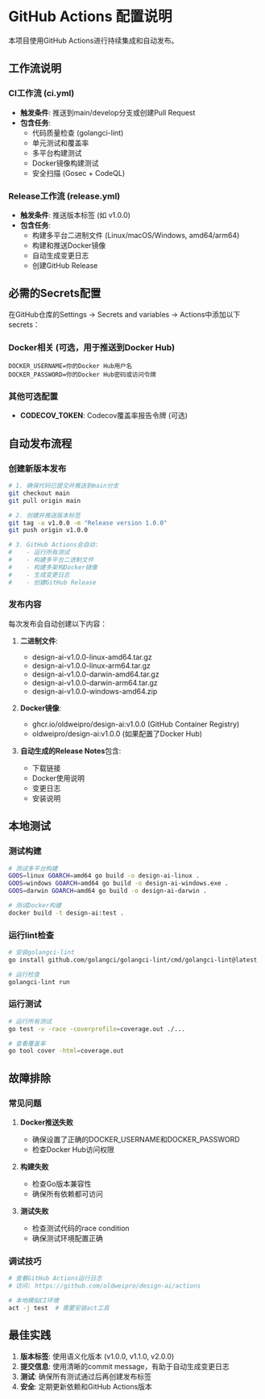 # GitHub Actions 配置说明

本项目使用GitHub Actions进行持续集成和自动发布。

## 工作流说明

### CI工作流 (ci.yml)
- **触发条件**: 推送到main/develop分支或创建Pull Request
- **包含任务**:
  - 代码质量检查 (golangci-lint)
  - 单元测试和覆盖率
  - 多平台构建测试
  - Docker镜像构建测试
  - 安全扫描 (Gosec + CodeQL)

### Release工作流 (release.yml)
- **触发条件**: 推送版本标签 (如 v1.0.0)
- **包含任务**:
  - 构建多平台二进制文件 (Linux/macOS/Windows, amd64/arm64)
  - 构建和推送Docker镜像
  - 自动生成变更日志
  - 创建GitHub Release

## 必需的Secrets配置

在GitHub仓库的Settings -> Secrets and variables -> Actions中添加以下secrets：

### Docker相关 (可选，用于推送到Docker Hub)
```
DOCKER_USERNAME=你的Docker Hub用户名
DOCKER_PASSWORD=你的Docker Hub密码或访问令牌
```

### 其他可选配置
- **CODECOV_TOKEN**: Codecov覆盖率报告令牌 (可选)

## 自动发布流程

### 创建新版本发布
```bash
# 1. 确保代码已提交并推送到main分支
git checkout main
git pull origin main

# 2. 创建并推送版本标签
git tag -a v1.0.0 -m "Release version 1.0.0"
git push origin v1.0.0

# 3. GitHub Actions会自动:
#    - 运行所有测试
#    - 构建多平台二进制文件
#    - 构建多架构Docker镜像
#    - 生成变更日志
#    - 创建GitHub Release
```

### 发布内容
每次发布会自动创建以下内容：

1. **二进制文件**:
   - design-ai-v1.0.0-linux-amd64.tar.gz
   - design-ai-v1.0.0-linux-arm64.tar.gz
   - design-ai-v1.0.0-darwin-amd64.tar.gz
   - design-ai-v1.0.0-darwin-arm64.tar.gz
   - design-ai-v1.0.0-windows-amd64.zip

2. **Docker镜像**:
   - ghcr.io/oldweipro/design-ai:v1.0.0 (GitHub Container Registry)
   - oldweipro/design-ai:v1.0.0 (如果配置了Docker Hub)

3. **自动生成的Release Notes**包含:
   - 下载链接
   - Docker使用说明
   - 变更日志
   - 安装说明

## 本地测试

### 测试构建
```bash
# 测试多平台构建
GOOS=linux GOARCH=amd64 go build -o design-ai-linux .
GOOS=windows GOARCH=amd64 go build -o design-ai-windows.exe .
GOOS=darwin GOARCH=amd64 go build -o design-ai-darwin .

# 测试Docker构建
docker build -t design-ai:test .
```

### 运行lint检查
```bash
# 安装golangci-lint
go install github.com/golangci/golangci-lint/cmd/golangci-lint@latest

# 运行检查
golangci-lint run
```

### 运行测试
```bash
# 运行所有测试
go test -v -race -coverprofile=coverage.out ./...

# 查看覆盖率
go tool cover -html=coverage.out
```

## 故障排除

### 常见问题

1. **Docker推送失败**
   - 确保设置了正确的DOCKER_USERNAME和DOCKER_PASSWORD
   - 检查Docker Hub访问权限

2. **构建失败**
   - 检查Go版本兼容性
   - 确保所有依赖都可访问

3. **测试失败**
   - 检查测试代码的race condition
   - 确保测试环境配置正确

### 调试技巧
```bash
# 查看GitHub Actions运行日志
# 访问: https://github.com/oldweipro/design-ai/actions

# 本地模拟CI环境
act -j test  # 需要安装act工具
```

## 最佳实践

1. **版本标签**: 使用语义化版本 (v1.0.0, v1.1.0, v2.0.0)
2. **提交信息**: 使用清晰的commit message，有助于自动生成变更日志
3. **测试**: 确保所有测试通过后再创建发布标签
4. **安全**: 定期更新依赖和GitHub Actions版本